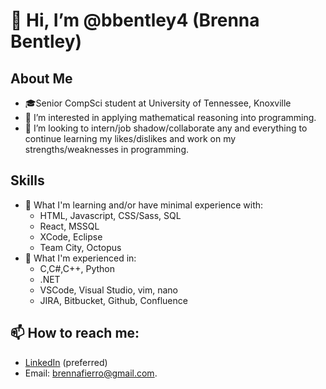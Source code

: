 # 👋 Hi, I’m @bbentley4 (Brenna Bentley)
## About Me
- 🎓Senior CompSci student at University of Tennessee, Knoxville 
- 👀 I’m interested in applying mathematical reasoning into programming.
- 💞️ I’m looking to intern/job shadow/collaborate any and everything to continue learning my likes/dislikes and work on my strengths/weaknesses in programming.
## Skills
- 🌱 What I'm learning and/or have minimal experience with:
  - HTML, Javascript, CSS/Sass, SQL
  - React, MSSQL
  - XCode, Eclipse
  - Team City, Octopus
- 🌟 What I'm experienced in:
  - C,C#,C++, Python
  - .NET
  - VSCode, Visual Studio, vim, nano
  - JIRA, Bitbucket, Github, Confluence
## 📫 How to reach me: 
  - [LinkedIn](https://www.linkedin.com/in/brenna-bentley-40150910a/) (preferred)
  - Email: brennafierro@gmail.com. 

<!---
bbentley4/bbentley4 is a ✨ special ✨ repository because its `README.md` (this file) appears on your GitHub profile.
You can click the Preview link to take a look at your changes.
--->
